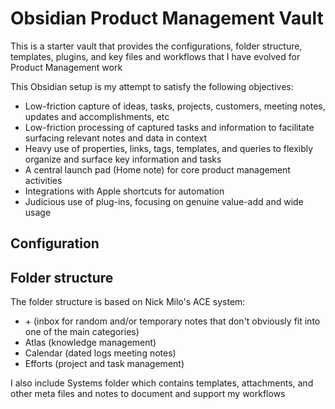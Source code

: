 # Obsidian Product Management Vault

This is a starter vault that provides the configurations, folder structure, templates, plugins, and key files and workflows that I have evolved for Product Management work

This Obsidian setup is my attempt to satisfy the following objectives:
- Low-friction capture of ideas, tasks, projects, customers, meeting notes, updates and accomplishments, etc
- Low-friction processing of captured tasks and information to facilitate surfacing relevant notes and data in context
- Heavy use of properties, links, tags, templates, and queries to flexibly organize and surface key information and tasks
- A central launch pad (Home note) for core product management activities
- Integrations with Apple shortcuts for automation
- Judicious use of plug-ins, focusing on genuine value-add and wide usage

## Configuration

## Folder structure

The folder structure is based on Nick Milo's ACE system:

- \+ (inbox for random and/or temporary notes that don't obviously fit into one of the main categories)
- Atlas (knowledge management)
- Calendar (dated logs meeting notes)
- Efforts (project and task management)

I also include Systems folder which contains templates, attachments, and other meta files and notes to document and support my workflows

